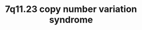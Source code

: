 ---
annotations:
- type: Disease Ontology
  value: genetic disease
- type: Pathway Ontology
  value: disease pathway
- type: Disease Ontology
  value: Williams-Beuren syndrome
authors:
- Fehrhart
- Egonw
communities:
- RareDiseases
description: '7q11.23 copy number variation syndrome (MIM 609757, also called Williams-Beuren
  region duplication syndrome, WBS duplication syndrome, Chromosome 7q11.23 duplication
  syndrome, or Somerville-van-der-Aa syndrome) is a copy number variation syndrome
  with a duplication in the region chr7:72,744,454-74,142,513 (GRCh37/hg19). The breakpoint
  is defined from Carolyn B Mervis 7q11.23 Duplication Syndrome in Gene Reviews PMID:
  20301295.'
last-edited: 2021-06-02
organisms:
- Homo sapiens
redirect_from:
- /index.php/Pathway:WP4932
- /instance/WP4932
schema-jsonld:
- '@context': https://schema.org/
  '@id': https://wikipathways.github.io/pathways/WP4932.html
  '@type': Dataset
  creator:
    '@type': Organization
    name: WikiPathways
  description: '7q11.23 copy number variation syndrome (MIM 609757, also called Williams-Beuren
    region duplication syndrome, WBS duplication syndrome, Chromosome 7q11.23 duplication
    syndrome, or Somerville-van-der-Aa syndrome) is a copy number variation syndrome
    with a duplication in the region chr7:72,744,454-74,142,513 (GRCh37/hg19). The
    breakpoint is defined from Carolyn B Mervis 7q11.23 Duplication Syndrome in Gene
    Reviews PMID: 20301295.'
  keywords:
  - HSPA2
  - ATPAF2
  - SMARCA5
  - UBE2E1
  - STX1A
  - FBLN2
  - BRD4
  - MVB12A
  - RN7SL265P
  - ATP8
  - ATF4
  - CFL1
  - ADP
  - PRKG1
  - HDAC3
  - Signaling Pathway
  - LAT2
  - MLXIPL
  - Lipogenesis
  - ATP5PB
  - SF3B1
  - S-adenosyl-L-methionine
  - SNARE complex
  - FKBP6
  - ATP5B
  - CLIP2
  - CTNNB1
  - ATPAF1
  - ULK1
  - MAPK3
  - ABHD11-AS1
  - DEK
  - NRG1
  - ESCRT-I complex
  - CLASP1
  - VPS37D
  - FBN1
  - GTF2IRD1
  - ATP6
  - SQSTM1
  - Eukaryotic Translation Initiation
  - TSG101
  - CHTF18
  - Virus budding
  - 'DDX21 '
  - Apoptosis
  - EIF2A
  - FAS
  - GRIP1
  - UBE2L6
  - ATP5E
  - DLD
  - RFC2
  - WNT2
  - ATP5MC2
  - rRNA
  - FZD9
  - B-WICH chromatin remodelling complex
  - CLDN5
  - VPS37B
  - LIMK1
  - glucose
  - STAG3L2
  - guanosine 5'-monophosphate residue
  - GRB2
  - ATP5O
  - L-tyrosine residue
  - RFC5
  - 'Tight junctions '
  - RNA5SP233
  - VPS28
  - METTL27
  - VPS37A
  - ATP5MC1
  - S-adenosyl-L-homocysteine
  - Wnt Signaling
  - ERCC6
  - MYBBP1A
  - CLTC
  - ATP
  - Acetylcholine
  - ATP synthase F0 and F1 complex
  - FBLN5
  - Serotonin
  - OGDH
  - CLDN1
  - USF1
  - HDAC2
  - MYC
  - MIR590
  - RNU6-1198P
  - Botulinum neurotoxin type C
  - rapamycin
  - ACACA
  - CLASP2
  - RNU6-1070P
  - VPS37C
  - Glutamate
  - PCNA
  - NUP62
  - Dopamine
  - DLST
  - ELN-AS1
  - CDKN1C
  - ACACB
  - Clostridium enterotoxin
  - ABHD11
  - EIF4H
  - SNAP25
  - HMGA1
  - BCL7B
  - PKLR
  - Elastic fibre formation
  - UBIAD1
  - synaptonemal complex
  - hsa-mir-4284
  - ATP5D
  - HDAC6
  - ELN
  - BECN1
  - UBE2E3
  - 'B Cell Receptor '
  - TMEM270
  - ATP5MC3
  - EIF2AK3
  - Endosomal budding
  - MYO1C
  - GAPDH
  - BAZ1B
  - TBL2
  - Oxoglutarate dehydrogenase complex
  - Norepinephrine
  - BUD23
  - ' '
  - RNU6-1080P
  - Cl-
  - CLDN4
  - N7-methylguanosine 5'-phosphate residue
  - H2AX
  - DNAJC30
  - CLDN3
  - VPS9D1
  - ER stress
  - BTK
  - TCA cycle
  - RB1
  - HOXC8
  - ATP5A1
  - GTF2I
  - VAMP2
  - GABA
  - FK506
  - TRIM50
  license: CC0
  name: 7q11.23 copy number variation syndrome
seo: CreativeWork
title: 7q11.23 copy number variation syndrome
wpid: WP4932
---